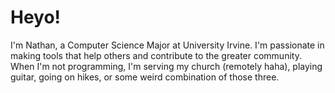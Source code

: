 # Heyo!
I'm Nathan, a Computer Science Major at University Irvine. I'm passionate in making tools that help others and contribute to the greater community. When I'm not programming, I'm serving my church (remotely haha), playing guitar, going on hikes, or some weird combination of those three.
